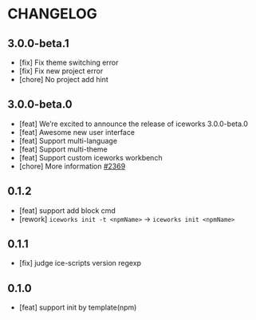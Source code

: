 # CHANGELOG

## 3.0.0-beta.1

- [fix] Fix theme switching error
- [fix] Fix new project error
- [chore] No project add hint

## 3.0.0-beta.0

- [feat] We’re excited to announce the release of iceworks 3.0.0-beta.0
- [feat] Awesome new user interface
- [feat] Support multi-language
- [feat] Support multi-theme 
- [feat] Support custom iceworks workbench 
- [chore] More information [#2369](https://github.com/alibaba/ice/issues/2369) 

## 0.1.2

- [feat] support add block cmd
- [rework] `iceworks init -t <npmName>` -> `iceworks init <npmName>`

## 0.1.1

- [fix] judge ice-scripts version regexp

## 0.1.0

- [feat] support init by template(npm)

